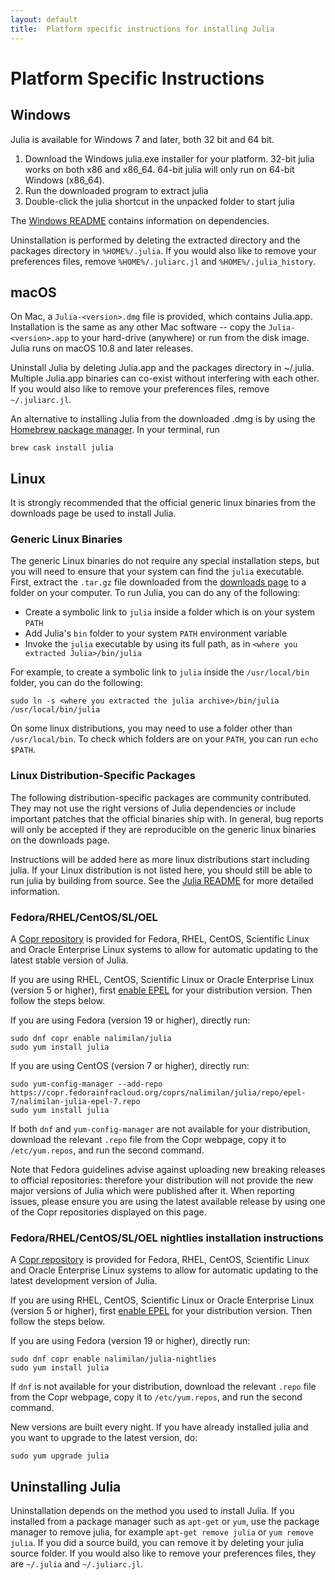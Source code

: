 ```yaml
---
layout: default
title:  Platform specific instructions for installing Julia
---
```


# Platform Specific Instructions

## Windows

Julia is available for Windows 7 and later, both 32 bit and 64 bit.

1. Download the Windows julia.exe installer for your platform. 32-bit julia works on both x86 and x86_64. 64-bit julia will only run on 64-bit Windows (x86_64).
2. Run the downloaded program to extract julia
3. Double-click the julia shortcut in the unpacked folder to start julia

The [Windows README](https://github.com/JuliaLang/julia/blob/master/README.windows.md) contains information on dependencies.

Uninstallation is performed by deleting the extracted directory and the packages directory in `%HOME%/.julia`. If you would also like to remove your preferences files, remove `%HOME%/.juliarc.jl` and `%HOME%/.julia_history`.

## macOS

On Mac, a `Julia-<version>.dmg` file is provided, which contains Julia.app. Installation is the same as any other Mac software -- copy the `Julia-<version>.app` to your hard-drive (anywhere) or run from the disk image. Julia runs on macOS 10.8 and later releases.

Uninstall Julia by deleting Julia.app and the packages directory in ~/.julia. Multiple Julia.app binaries can co-exist without interfering with each other. If you would also like to remove your preferences files, remove `~/.juliarc.jl`.

An alternative to installing Julia from the downloaded .dmg is by using the [Homebrew package manager](https://brew.sh/). 
In your terminal, run

    brew cask install julia

## Linux

It is strongly recommended that the official generic linux binaries from the downloads page be used to install Julia. 

### Generic Linux Binaries

The generic Linux binaries do not require any special installation steps, but you will need to ensure that your system can find the `julia` executable. First, extract the `.tar.gz` file downloaded from the [downloads page](index.html) to a folder on your computer. To run Julia, you can do any of the following:

* Create a symbolic link to `julia` inside a folder which is on your system `PATH`
* Add Julia's `bin` folder to your system `PATH` environment variable
* Invoke the `julia` executable by using its full path, as in `<where you extracted Julia>/bin/julia`

For example, to create a symbolic link to `julia` inside the `/usr/local/bin` folder, you can do the following:

    sudo ln -s <where you extracted the julia archive>/bin/julia /usr/local/bin/julia

On some linux distributions, you may need to use a folder other than `/usr/local/bin`. To check which folders are on your `PATH`, you can run `echo $PATH`. 

### Linux Distribution-Specific Packages

The following distribution-specific packages are community contributed. They may not use the right versions of Julia dependencies or include important patches that the official binaries ship with. In general, bug reports will only be accepted if they are reproducible on the generic linux binaries on the downloads page.

Instructions will be added here as more linux distributions start including julia. If your Linux distribution is not listed here, you should still be able to run julia by building from source. See the [Julia README](https://github.com/JuliaLang/julia/blob/master/README.md) for more detailed information.

### Fedora/RHEL/CentOS/SL/OEL
A [Copr repository](https://copr.fedoraproject.org/coprs/nalimilan/julia/) is provided for Fedora, RHEL, CentOS, Scientific Linux and Oracle Enterprise Linux systems to allow for automatic updating to the latest stable version of Julia.

If you are using RHEL, CentOS, Scientific Linux or Oracle Enterprise Linux (version 5 or higher), first [enable EPEL](https://fedoraproject.org/wiki/EPEL#How_can_I_use_these_extra_packages.3F) for your distribution version. Then follow the steps below.

If you are using Fedora (version 19 or higher), directly run:

    sudo dnf copr enable nalimilan/julia
    sudo yum install julia

If you are using CentOS (version 7 or higher), directly run:

    sudo yum-config-manager --add-repo https://copr.fedorainfracloud.org/coprs/nalimilan/julia/repo/epel-7/nalimilan-julia-epel-7.repo
    sudo yum install julia

If both `dnf` and `yum-config-manager` are not available for your distribution, download the relevant `.repo` file from the Copr webpage, copy it to `/etc/yum.repos`, and run the second command.

Note that Fedora guidelines advise against uploading new breaking releases to official repositories: therefore your distribution will not provide the new major versions of Julia which were published after it. When reporting issues, please ensure you are using the latest available release by using one of the Copr repositories displayed on this page.

### Fedora/RHEL/CentOS/SL/OEL nightlies installation instructions
A [Copr repository](https://copr.fedoraproject.org/coprs/nalimilan/julia-nightlies/) is provided for Fedora, RHEL, CentOS, Scientific Linux and Oracle Enterprise Linux systems to allow for automatic updating to the latest development version of Julia.

If you are using RHEL, CentOS, Scientific Linux or Oracle Enterprise Linux (version 5 or higher), first [enable EPEL](https://fedoraproject.org/wiki/EPEL#How_can_I_use_these_extra_packages.3F) for your distribution version. Then follow the steps below.

If you are using Fedora (version 19 or higher), directly run:

    sudo dnf copr enable nalimilan/julia-nightlies
    sudo yum install julia

If `dnf` is not available for your distribution, download the relevant `.repo` file from the Copr webpage, copy it to `/etc/yum.repos`, and run the second command.

New versions are built every night. If you have already installed julia and you want to upgrade to the latest version, do:

    sudo yum upgrade julia

## Uninstalling Julia

Uninstallation depends on the method you used to install Julia. If you installed from a package manager such as `apt-get` or `yum`, use the package manager to remove julia, for example `apt-get remove julia` or `yum remove julia`. If you did a source build, you can remove it by deleting your julia source folder. If you would also like to remove your preferences files, they are `~/.julia` and `~/.juliarc.jl`.
